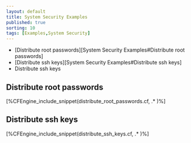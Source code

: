 ```yaml
---
layout: default
title: System Security Examples 
published: true
sorting: 10
tags: [Examples,System Security]
---
```


* [Distribute root passwords][System Security Examples#Distribute root passwords]
* [Distribute ssh keys][System Security Examples#Distribute ssh keys]
* Distribute ssh keys

## Distribute root passwords	
  

[%CFEngine_include_snippet(distribute_root_passwords.cf, .* )%]

## Distribute ssh keys

[%CFEngine_include_snippet(distribute_ssh_keys.cf, .* )%]
